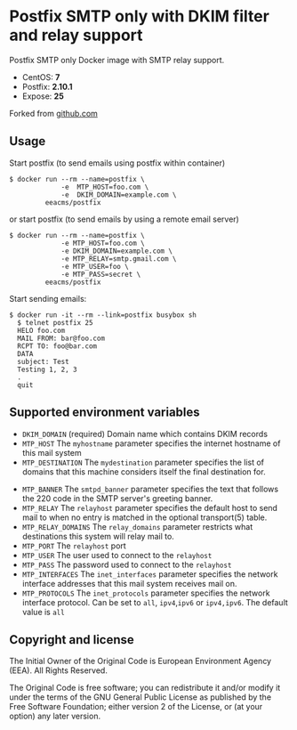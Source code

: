 # Postfix SMTP only with DKIM filter and relay support

Postfix SMTP only Docker image with SMTP relay support.

 - CentOS: **7**
 - Postfix: **2.10.1**
 - Expose: **25**


Forked from  [github.com](http://github.com/eea/eea.docker.postfix)


## Usage

Start postfix (to send emails using postfix within container)

    $ docker run --rm --name=postfix \
                 -e  MTP_HOST=foo.com \
                 -e  DKIM_DOMAIN=example.com \
             eeacms/postfix

or start postfix (to send emails by using a remote email server)

    $ docker run --rm --name=postfix \
                 -e MTP_HOST=foo.com \
                 -e DKIM_DOMAIN=example.com \
                 -e MTP_RELAY=smtp.gmail.com \
                 -e MTP_USER=foo \
                 -e MTP_PASS=secret \
             eeacms/postfix

Start sending emails:

    $ docker run -it --rm --link=postfix busybox sh
      $ telnet postfix 25
      HELO foo.com
      MAIL FROM: bar@foo.com
      RCPT TO: foo@bar.com
      DATA
      subject: Test
      Testing 1, 2, 3
      .
      quit


## Supported environment variables

* `DKIM_DOMAIN` (required) Domain name which contains DKIM records
* `MTP_HOST` The `myhostname` parameter specifies the internet hostname of this mail system
* `MTP_DESTINATION` The `mydestination` parameter specifies the list of domains that this machine considers itself the final destination for.
<!-- * `MTP_ADDR` The `mynetworks` parameter specifies which subnets or addresses to receive email from for sending. -->
* `MTP_BANNER` The `smtpd_banner` parameter specifies the text that follows the 220 code in the SMTP server's greeting banner.
* `MTP_RELAY` The `relayhost` parameter specifies the default host to send mail to when no entry is matched in the optional transport(5) table.
* `MTP_RELAY_DOMAINS` The `relay_domains` parameter restricts what destinations this system will relay mail to.
* `MTP_PORT` The `relayhost` port
* `MTP_USER` The user used to connect to the `relayhost`
* `MTP_PASS` The password used to connect to the `relayhost`
* `MTP_INTERFACES` The `inet_interfaces` parameter specifies the network interface addresses that this mail system receives mail on.
* `MTP_PROTOCOLS` The `inet_protocols` parameter specifies the network interface protocol. Can be set to `all`, `ipv4`,`ipv6` or `ipv4,ipv6`. The default value is `all`

## Copyright and license

The Initial Owner of the Original Code is European Environment Agency (EEA).
All Rights Reserved.

The Original Code is free software;
you can redistribute it and/or modify it under the terms of the GNU
General Public License as published by the Free Software Foundation;
either version 2 of the License, or (at your option) any later
version.
